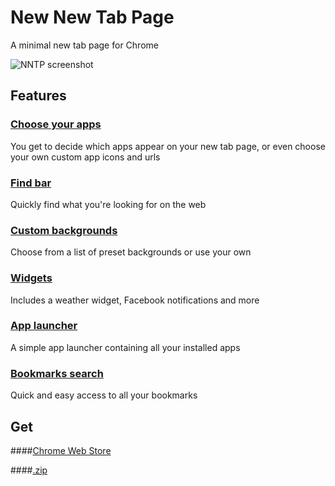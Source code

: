 # New New Tab Page

A minimal new tab page for Chrome

![NNTP screenshot](http://i.imgur.com/XJZRpBR.png)

## Features

### [Choose your apps](https://github.com/z-------------/New-New-Tab-Page/wiki/Choose-Apps)
You get to decide which apps appear on your new tab page, or even choose your own custom app icons and urls

### [Find bar](https://github.com/z-------------/New-New-Tab-Page/wiki/Find-bar)
Quickly find what you're looking for on the web

### [Custom backgrounds](https://github.com/z-------------/New-New-Tab-Page/wiki/Custom-background)
Choose from a list of preset backgrounds or use your own

### [Widgets](https://github.com/z-------------/New-New-Tab-Page/wiki/Widgets)
Includes a weather widget, Facebook notifications and more

### [App launcher](https://github.com/z-------------/New-New-Tab-Page/wiki/App-launcher)
A simple app launcher containing all your installed apps

### [Bookmarks search](https://github.com/z-------------/New-New-Tab-Page/wiki/Bookmarks-search)
Quick and easy access to all your bookmarks

## Get
####[Chrome Web Store](https://chrome.google.com/webstore/detail/new-new-tab-page/nndegnhfodohkemfnmalamgebofbgjcc)

####[.zip](https://github.com/z-------------/New-New-Tab-Page/archive/master.zip)

